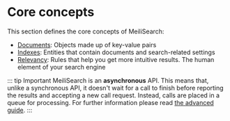# Core concepts

This section defines the core concepts of MeiliSearch:

- [Documents](/learn/core_concepts/documents.md): Objects made up of key-value pairs
- [Indexes](/learn/core_concepts/indexes.md): Entities that contain documents and search-related settings
- [Relevancy](/learn/core_concepts/relevancy.md): Rules that help you get more intuitive results. The human element of your search engine

::: tip Important
MeiliSearch is an **asynchronous** API. This means that, unlike a synchronous API, it doesn't wait for a call to finish before reporting the results and accepting a new call request. Instead, calls are placed in a queue for processing. For further information please read [the advanced guide](/learn/advanced/asynchronous_updates.md).
:::
